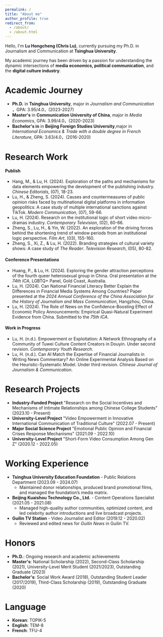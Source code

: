```yaml
---
permalink: /
title: "About me"
author_profile: true
redirect_from: 
  - /about/
  - /about.html
---
```

Hello, I'm **Lu Hongcheng (Chris Lu)**, currently pursuing my Ph.D. in Journalism and Communication at **Tsinghua University**. 

My academic journey has been driven by a passion for understanding the dynamic intersections of **media economics, political communication**, and the **digital culture industry**. 


Academic Journey
======
- **Ph.D.** in **Tsinghua University**, major in _Journalism and Communication_ ，GPA: 3.95/4.0，(2023-2027)
- **Master's** in **Communication University of China**, major in _Media Economics_, GPA: 3.99/4.0，(2020-2023)
- **Bachelor's in** in  **Beijing Foreign Studies University**,major in _International Economics & Trade with a double degree in French Literature_, GPA: 3.63/4.0，(2016-2020)


Research Work
======

#### Publish
  - Hang, M., & Lu, H. (2024). Exploration of the paths and mechanisms for data elements empowering the development of the publishing industry. *Chinese Editorials*, (07), 18-23.
  - Lu, H., & Zheng, S. (2024). Causes and countermeasures of public opinion risks faced by multinational digital platforms in information geopolitics: A case study of multiple international sanctions against TikTok. *Modern Communication*, (07), 59-66.
  - Lu, H. (2024). Research on the institutional logic of short video micro-dramas industry. *Contemporary Television*, (02), 60-66.
  - Zheng, S., Lu, H., & Yin, W. (2022). An exploration of the driving forces behind the shortening trend of window periods from an institutional logic perspective. *Film Art*, (03), 155-160.
  - Zheng, S., Xi, Z., & Lu, H. (2022). Branding strategies of cultural variety shows: A case study of *The Reader*. *Television Research*, (05), 80-82.
  
#### Conference Presentations

- Huang, P., & Lu, H. (2024). Exploring the gender attraction perceptions of the fourth queer heterosexual group in China. Oral presentation at the *74th ICA*, LGBTQ+ Panel, Gold Coast, Australia.
- Lu, H. (2024). Can National Financial Literacy Better Explain the Differences in Financial Media Systems Among Countries? Paper presented at the *2024 Annual Conference of the China Association for the History of Journalism and Mass Communication*, Hangzhou, China.
- Lu, H. (2024). The Role of News on the Confidence-Boosting Effect of Economic Policy Announcements: Empirical Quasi-Natural Experiment Evidence from China. Submitted to the *75th ICA*.
  
#### Work in Progress

  - Lu, H. (n.d.). Empowerment or Exploitation: A Network Ethnography of a Community of Tuwei Culture Content Creators in Douyin. Under second revision. *Contemporary Youth Research*.
  - Lu, H. (n.d.). Can AI Match the Expertise of Financial Journalists in Writing News Commentary? An Online Experimental Analysis Based on the Heuristic-Systematic Model. Under third revision. *Chinese Journal of Journalism & Communication*.

Research Projects
======

  - **Industry-Funded Project** "Research on the Social Incentives and Mechanisms of Intimate Relationships among Chinese College Students" (2023.10 - Present)
  - **University-Level Project** "Video Empowerment in Innovative International Communication of Traditional Culture" (2022.07 - Present)
  - **Major Social Science Project** "Emotional Public Opinion and Financial Crises Response Mechanisms" (2021.09 - 2022.10)
  - **University-Level Project** "Short-Form Video Consumption Among Gen Z" (2020.12 - 2022.05)

Working Experience
======

  - **Tsinghua University Education Foundation** - Public Relations Department (2023.09 - 2024.07)
    - Maintained donor relationships, produced brand promotional films, and managed the foundation’s media matrix.
  - **Beijing Kuaishou Technology Co., Ltd.** - Content Operations Specialist (2021.05 - 2021.08)
    - Managed high-quality author communities, optimized content, and led celebrity author introductions and live broadcast projects.
  - **Guilin TV Station** - Video Journalist and Editor (2019.12 - 2020.02)
    - Reviewed and edited news for *Guilin News* in Guilin TV.

Honors
======

- **Ph.D.**: Ongoing research and academic achievements
- **Master's**: National Scholarship (2022), Second-Class Scholarship (2021), University-Level Merit Student (2021/2023), Outstanding Graduate (2023)
- **Bachelor's**: Social Work Award (2018), Outstanding Student Leader (2017/2019), Third-Class Scholarship (2019), Outstanding Graduate (2020)

Language
======

- **Korean**: TOPIK-5
- **English**: TEM-8
- **French**: TFU-4

